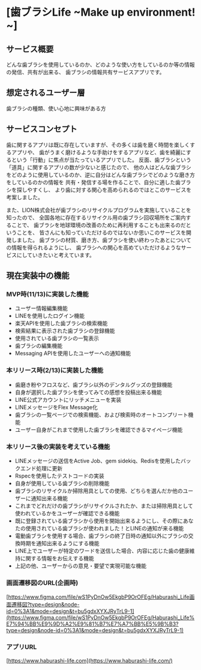 # [歯ブラシLife ~Make up environment! ~]

## サービス概要

どんな歯ブラシを使用しているのか、どのような使い方をしているのか等の情報の発信、共有が出来る、
歯ブラシの情報共有サービスアプリです。

## 想定されるユーザー層

歯ブラシの種類、使い心地に興味がある方

## サービスコンセプト

歯に関するアプリは既に存在していますが、その多くは歯を磨く時間を楽しくするアプリや、
歯がうまく磨けるような手助けをするアプリなど、歯を綺麗にするという「行動」に焦点が当たっているアプリでした。
反面、歯ブラシという「道具」に関するアプリの数が少ないと感じたので、
他の人はどんな歯ブラシをどのように使用しているのか、逆に自分はどんな歯ブラシでどのような磨き方をしているのかの情報を
共有・発信する場を作ることで、自分に適した歯ブラシを探しやすくし、
より歯に対する関心を高められるのではとこのサービスを考案しました。

また、LION株式会社が歯ブラシのリサイクルプログラムを実施していることを知ったので、
全国各地に存在するリサイクル用の歯ブラシ回収場所をご案内することで、
歯ブラシを地球環境の改善のために再利用することも出来るのだということを、
皆さんにも知っていただけるのではないか思いこのサービスを開発しました。
歯ブラシの材質、磨き方、歯ブラシを使い終わったあとについての情報を得られるようにし、
歯ブラシへの関心を高めていただけるようなサービスにしていきたいと考えています。

## 現在実装中の機能

### MVP時(11/13)に実装した機能

- ユーザー情報編集機能
- LINEを使用したログイン機能
- 楽天APIを使用した歯ブラシの検索機能
- 検索結果に表示された歯ブラシの登録機能
- 使用されている歯ブラシの一覧表示
- 歯ブラシの編集機能
- Messaging APIを使用したユーザーへの通知機能

### 本リリース時(2/13)に実装した機能

- 歯磨き粉やフロスなど、歯ブラシ以外のデンタルグッズの登録機能
- 自身が選択した歯ブラシを使ってみての感想を投稿出来る機能
- LINE公式アカウントにリッチメニューを実装
- LINEメッセージをFlex Message化
- 歯ブラシの一覧ページでの検索機能、および検索時のオートコンプリート機能
- ユーザー自身がこれまで使用した歯ブラシを確認できるマイページ機能

### 本リリース後の実装を考えている機能

- LINEメッセージの送信をActive Job、gem sidekiq、Redisを使用したバックエンド処理に更新
- Rspecを使用したテストコードの実装
- 自身が使用している歯ブラシの削除機能
- 歯ブラシのリサイクルか掃除用具としての使用、どちらを選んだか他のユーザーに通知出来る機能
- これまでどれだけの歯ブラシがリサイクルされたか、または掃除用具として使われているかをユーザーが確認できる機能
- 既に登録されている歯ブラシから使用を開始出来るようにし、その際にあなたの使用されている歯ブラシが使われました！とLINEの通知が来る機能
- 電動歯ブラシを使用する場合、歯ブラシの終了日時の通知以外にブラシの交換時期を通知出来るようにする機能
- LINE上でユーザーが特定のワードを送信した場合、内容に応じた歯の健康維持に関する情報をお伝えする機能
- 上記の他、ユーザーからの意見・要望で実現可能な機能

### 画面遷移図のURL(企画時)

[https://www.figma.com/file/wS1PyDnOw5EkgbP9OrOFEg/Haburashi_Life画面遷移図?type=design&node-id=0%3A1&mode=design&t=bu5gdxXYXJRyTrL9-1](https://www.figma.com/file/wS1PyDnOw5EkgbP9OrOFEg/Haburashi_Life%E7%94%BB%E9%9D%A2%E9%81%B7%E7%A7%BB%E5%9B%B3?type=design&node-id=0%3A1&mode=design&t=bu5gdxXYXJRyTrL9-1)

### アプリURL

[https://www.haburashi-life.com](https://www.haburashi-life.com/)
